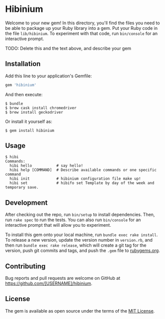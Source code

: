 # Hibinium

Welcome to your new gem! In this directory, you'll find the files you need to be able to package up your Ruby library into a gem. Put your Ruby code in the file `lib/hibinium`. To experiment with that code, run `bin/console` for an interactive prompt.

TODO: Delete this and the text above, and describe your gem

## Installation

Add this line to your application's Gemfile:

```ruby
gem 'hibinium'
```

And then execute:

    $ bundle
    $ brew cask install chromedriver
    $ brew install geckodriver

Or install it yourself as:

    $ gem install hibinium

## Usage

    $ hibi
    Commands:
      hibi hello           # say hello!
      hibi help [COMMAND]  # Describe available commands or one specific command
      hibi init            # hibinium configuration file make up!
      hibi set             # hibifo set Template by day of the week and temporary save.


## Development

After checking out the repo, run `bin/setup` to install dependencies. Then, run `rake spec` to run the tests. You can also run `bin/console` for an interactive prompt that will allow you to experiment.

To install this gem onto your local machine, run `bundle exec rake install`. To release a new version, update the version number in `version.rb`, and then run `bundle exec rake release`, which will create a git tag for the version, push git commits and tags, and push the `.gem` file to [rubygems.org](https://rubygems.org).

## Contributing

Bug reports and pull requests are welcome on GitHub at https://github.com/[USERNAME]/hibinium.

## License

The gem is available as open source under the terms of the [MIT License](https://opensource.org/licenses/MIT).
